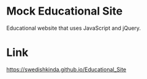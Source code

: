# Mock Educational Site
Educational website that uses JavaScript and jQuery.

# Link
https://swedishkinda.github.io/Educational_Site
